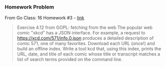 ### Homework Problem 

From Go Class: 16 Homework #3 - [link](https://www.youtube.com/watch?v=mFB6_sOiggI&list=PLoILbKo9rG3skRCj37Kn5Zj803hhiuRK6&index=17&ab_channel=MattK%C3%98DVB) 



>Exercise 4.12 from GOPL: fetching from the web
The popular web comic "xkcd" has a JSON interface. For example, a request to https://xcd.com/571/info.0.json produces a detailed description of comic 571, one of many favorites. Download each URL (once!) and build an offline index. Write a tool kcd that, using this index, prints the URL, date, and title of each comic whose title or transcript matches a list of search terms provided on the command line.
